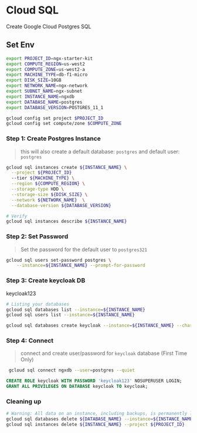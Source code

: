 # Cloud SQL

Create Google Cloud Postgres SQL

## Set Env

```bash
export PROJECT_ID=ngx-starter-kit
export COMPUTE_REGION=us-west2
export COMPUTE_ZONE=us-west2-a
export MACHINE_TYPE=db-f1-micro
export DISK_SIZE=10GB
export NETWORK_NAME=ngx-network
export SUBNET_NAME=ngx-subnet
export INSTANCE_NAME=ngxdb
export DATABASE_NAME=postgres
export DATABASE_VERSION=POSTGRES_11_1

gcloud config set project $PROJECT_ID
gcloud config set compute/zone $COMPUTE_ZONE
```

### Step 1: Create Postgres Instance

> this will also create a default database: `postgres` and default user: `postgres`

```bash
gcloud sql instances create ${INSTANCE_NAME} \
  --project ${PROJECT_ID}
  --tier ${MACHINE_TYPE} \
  --region ${COMPUTE_REGION} \
  --storage-type HDD \
  --storage-size ${DISK_SIZE} \
  --network ${NETWORK_NAME}  \
  --database-version ${DATABASE_VERSION}

# Verify
gcloud sql instances describe ${INSTANCE_NAME}
```

### Step 2: Set Password

> Set the password for the default user to `postgres321`

```bash
gcloud sql users set-password postgres \
    --instance=${INSTANCE_NAME} --prompt-for-password
```

### Step 3: Create keycloak DB

keycloak123

```bash
# Listing your databases
gcloud sql databases list --instance=${INSTANCE_NAME}
gcloud sql users list --instance=${INSTANCE_NAME}

gcloud sql databases create keycloak --instance=${INSTANCE_NAME} --charset=UTF8 --collation=en_US.UTF8
```

### Step 4: Connect

> connect and create user/password for `keycloak` database (First Time Only)

```bash
 gcloud sql connect ngxdb --user=postgres --quiet
```

```sql
CREATE ROLE keycloak WITH PASSWORD 'keycloak123' NOSUPERUSER LOGIN;
GRANT ALL PRIVILEGES ON DATABASE keycloak TO keycloak;
```

### Cleaning up

```bash
# Warning: All data on an instance, including backups, is permanently lost when that instance is deleted.
gcloud sql databases delete ${DATABASE_NAME} --instance=${INSTANCE_NAME} --project ${PROJECT_ID}
gcloud sql instances delete ${INSTANCE_NAME} --project ${PROJECT_ID}
```
